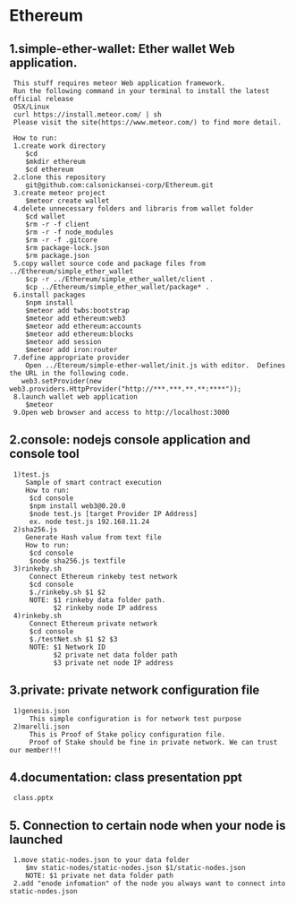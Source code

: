 # Ethereum

## 1.simple-ether-wallet: Ether wallet Web application.  
     This stuff requires meteor Web application framework.   
     Run the following command in your terminal to install the latest official release  
     OSX/Linux  
     curl https://install.meteor.com/ | sh  
     Please visit the site(https://www.meteor.com/) to find more detail.  
  
     How to run:  
     1.create work directory  
        $cd  
        $mkdir ethereum  
        $cd ethereum  
     2.clone this repository  
        git@github.com:calsonickansei-corp/Ethereum.git  
     3.create meteor project  
        $meteor create wallet  
     4.delete unnecessary folders and libraris from wallet folder  
        $cd wallet  
        $rm -r -f client  
        $rm -r -f node_modules  
        $rm -r -f .gitcore  
        $rm package-lock.json  
        $rm package.json  
     5.copy wallet source code and package files from ../Ethereum/simple_ether_wallet  
        $cp -r ../Ethereum/simple_ether_wallet/client .  
        $cp ../Ethereum/simple_ether_wallet/package* .  
     6.install packages  
        $npm install  
        $meteor add twbs:bootstrap  
        $meteor add ethereum:web3  
        $meteor add ethereum:accounts  
        $meteor add ethereum:blocks  
        $meteor add session  
        $meteor add iron:router  
     7.define appropriate provider  
        Open ../Etereum/simple-ether-wallet/init.js with editor.  Defines the URL in the following code.  
       web3.setProvider(new web3.providers.HttpProvider("http://***.***.**.**:****")); 
     8.launch wallet web application  
        $meteor  
     9.Open web browser and access to http://localhost:3000  

## 2.console: nodejs console application and console tool  
     1)test.js  
        Sample of smart contract execution 
        How to run:  
         $cd console 
         $npm install web3@0.20.0  
         $node test.js [target Provider IP Address] 
         ex. node test.js 192.168.11.24
     2)sha256.js
        Generate Hash value from text file
        How to run:
         $cd console 
         $node sha256.js textfile
     3)rinkeby.sh
         Connect Ethereum rinkeby test network
         $cd console 
         $./rinkeby.sh $1 $2
         NOTE: $1 rinkeby data folder path.
               $2 rinkeby node IP address
     4)rinkeby.sh
         Connect Ethereum private network
         $cd console 
         $./testNet.sh $1 $2 $3
         NOTE: $1 Network ID
               $2 private net data folder path
               $3 private net node IP address

## 3.private: private network configuration file
     1)genesis.json
         This simple configuration is for network test purpose
     2)marelli.json
         This is Proof of Stake policy configuration file.  
         Proof of Stake should be fine in private network. We can trust our member!!!

## 4.documentation: class presentation ppt
     class.pptx
     
## 5. Connection to certain node when your node is launched
     1.move static-nodes.json to your data folder
        $mv static-nodes/static-nodes.json $1/static-nodes.json
        NOTE: $1 private net data folder path
     2.add "enode infomation" of the node you always want to connect into static-nodes.json
     
